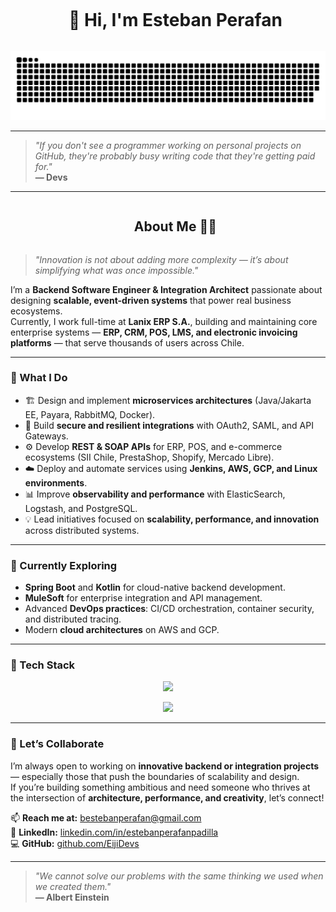 <div id="user-content-toc">
  <ul align="center">
    <summary><h1 style="display: inline-block">👋 Hi, I'm Esteban Perafan</h1></summary>
  </ul>
</div>

<div align="center">
  <img src="https://github.com/EijiDevs/EijiDevs/blob/main/blob/resources/img/grid-snake.svg" alt="snake" />
</div>

---
> *"If you don't see a programmer working on personal projects on GitHub, they're probably busy writing code that they're getting paid for."*  
> **— Devs**
---

<div id="user-content-toc">
  <ul align="center">
    <summary><h2 style="display: inline-block">About Me 👨‍💻</h2></summary>
  </ul>
</div>

> *"Innovation is not about adding more complexity — it’s about simplifying what was once impossible."*

I’m a **Backend Software Engineer & Integration Architect** passionate about designing **scalable, event-driven systems** that power real business ecosystems.  
Currently, I work full-time at **Lanix ERP S.A.**, building and maintaining core enterprise systems — **ERP, CRM, POS, LMS, and electronic invoicing platforms** — that serve thousands of users across Chile.

---

### 🧩 What I Do  
- 🏗️ Design and implement **microservices architectures** (Java/Jakarta EE, Payara, RabbitMQ, Docker).  
- 🔐 Build **secure and resilient integrations** with OAuth2, SAML, and API Gateways.  
- ⚙️ Develop **REST & SOAP APIs** for ERP, POS, and e-commerce ecosystems (SII Chile, PrestaShop, Shopify, Mercado Libre).  
- ☁️ Deploy and automate services using **Jenkins, AWS, GCP, and Linux environments**.  
- 📊 Improve **observability and performance** with ElasticSearch, Logstash, and PostgreSQL.  
- 💡 Lead initiatives focused on **scalability, performance, and innovation** across distributed systems.

---

### 🌱 Currently Exploring  
- **Spring Boot** and **Kotlin** for cloud-native backend development.
- **MuleSoft** for enterprise integration and API management.
- Advanced **DevOps practices**: CI/CD orchestration, container security, and distributed tracing.  
- Modern **cloud architectures** on AWS and GCP.

---

### 🧰 Tech Stack  

<p align="center">
  <a href="https://skillicons.dev">
    <img src="https://skillicons.dev/icons?i=java,php,docker,jenkins,rabbitmq,postgres,aws,gcp,linux,git,maven,react,laravel&perline=6" />
  </a>
</p>

<p align="center">
  <a href="https://skillicons.dev">
    <img src="https://skillicons.dev/icons?i=nginx,bash,mysql,idea,vscode,html,css,github&perline=6" />
  </a>
</p>

---

### 🤝 Let’s Collaborate  
I’m always open to working on **innovative backend or integration projects** — especially those that push the boundaries of scalability and design.  
If you’re building something ambitious and need someone who thrives at the intersection of **architecture, performance, and creativity**, let’s connect!  

📫 **Reach me at:** [bestebanperafan@gmail.com](mailto:bestebanperafan@gmail.com)  
🔗 **LinkedIn:** [linkedin.com/in/estebanperafanpadilla](https://www.linkedin.com/in/estebanperafanpadilla)  
💻 **GitHub:** [github.com/EijiDevs](https://github.com/EijiDevs)

---

> *"We cannot solve our problems with the same thinking we used when we created them."*  
> **— Albert Einstein**
